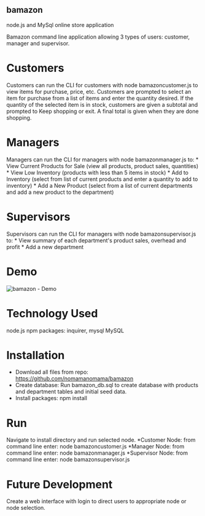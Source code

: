 ## bamazon
node.js and MySql online store application

Bamazon command line application allowing 3 types of users: customer, manager and supervisor. 

# Customers 
Customers can run the CLI for customers with node bamazoncustomer.js to view items for purchase, price, etc. Customers are prompted to select an item for purchase from a list of items and enter the quantity desired. If the quantity of the selected item is in stock, customers are given a subtotal and prompted to Keep shopping or exit. A final total is given when they are done shopping.

# Managers
Managers can run the CLI for managers with node bamazonmanager.js to:
    * View Current Products for Sale (view all products, product sales, quantities)
    * View Low Inventory (products with less than 5 items in stock)
    * Add to Inventory (select from list of current products and enter a quantity to add to inventory)
    * Add a New Product (select from a list of current departments and add a new product to the department)

# Supervisors
Supervisors can run the CLI for managers with node bamazonsupervisor.js to:
    * View summary of each department's product sales, overhead and profit
    * Add a new department

# Demo
![bamazon - Demo](https://nomamanomama.github.io/bamazon/images/bamazon.gif)

# Technology Used
node.js
npm packages: inquirer, mysql
MySQL

# Installation
* Download all files from repo: https://github.com/nomamanomama/bamazon
* Create database: Run bamazon_db.sql to create database with products and department tables and initial seed data.
* Install packages: npm install

# Run
Navigate to install directory and run selected node.
*Customer Node: from command line enter: node bamazoncustomer.js
*Manager Node: from command line enter: node bamazonmanager.js
*Supervisor Node: from command line enter: node bamazonsupervisor.js

# Future Development
Create a web interface with login to direct users to appropriate node or node selection.
